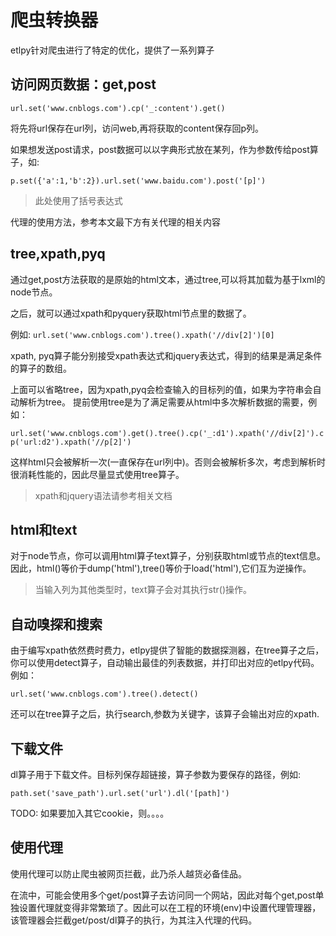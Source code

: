 # 爬虫转换器

etlpy针对爬虫进行了特定的优化，提供了一系列算子

## 访问网页数据：get,post

`url.set('www.cnblogs.com').cp('_:content').get()`

将先将url保存在url列，访问web,再将获取的content保存回p列。

如果想发送post请求，post数据可以以字典形式放在某列，作为参数传给post算子，如:

`p.set({'a':1,'b':2}).url.set('www.baidu.com').post('[p]')`

> 此处使用了括号表达式

代理的使用方法，参考本文最下方有关代理的相关内容


## tree,xpath,pyq

通过get,post方法获取的是原始的html文本，通过tree,可以将其加载为基于lxml的node节点。

之后，就可以通过xpath和pyquery获取html节点里的数据了。

例如: `url.set('www.cnblogs.com').tree().xpath('//div[2]')[0]`

xpath, pyq算子能分别接受xpath表达式和jquery表达式，得到的结果是满足条件的算子的数组。

上面可以省略tree，因为xpath,pyq会检查输入的目标列的值，如果为字符串会自动解析为tree。 提前使用tree是为了满足需要从html中多次解析数据的需要，例如：

`url.set('www.cnblogs.com').get().tree().cp('_:d1').xpath('//div[2]').cp('url:d2').xpath('//p[2]')`

这样html只会被解析一次(一直保存在url列中)。否则会被解析多次，考虑到解析时很消耗性能的，因此尽量显式使用tree算子。


> xpath和jquery语法请参考相关文档

## html和text

对于node节点，你可以调用html算子text算子，分别获取html或节点的text信息。因此，html()等价于dump('html'),tree()等价于load('html'),它们互为逆操作。

> 当输入列为其他类型时，text算子会对其执行str()操作。


## 自动嗅探和搜索

由于编写xpath依然费时费力，etlpy提供了智能的数据探测器，在tree算子之后，你可以使用detect算子，自动输出最佳的列表数据，并打印出对应的etlpy代码。例如：

`url.set('www.cnblogs.com').tree().detect()`


还可以在tree算子之后，执行search,参数为关键字，该算子会输出对应的xpath.


## 下载文件

dl算子用于下载文件。目标列保存超链接，算子参数为要保存的路径，例如:

`path.set('save_path').url.set('url').dl('[path]')`

TODO: 如果要加入其它cookie，则。。。。



## 使用代理

使用代理可以防止爬虫被网页拦截，此乃杀人越货必备佳品。

在流中，可能会使用多个get/post算子去访问同一个网站，因此对每个get,post单独设置代理就变得非常繁琐了。因此可以在工程的环境(env)中设置代理管理器，该管理器会拦截get/post/dl算子的执行，为其注入代理的代码。

